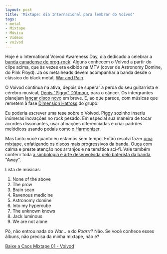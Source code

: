 ```yaml
---
layout: post
title: 'Mixtape: dia Internacional para lembrar do Voivod'
tags:
- metal
- Mixtape
- Música
- Vídeos
- voivod
---
```


Hoje é o International Voivod Awareness Day, dia dedicado a celebrar a [banda canadense de prog-rock](http://en.wikipedia.org/wiki/Voivod_(band)). Alguns conhecem o Voivod a partir do clipe acima, que às vezes era exibido na MTV (cover de Astronomy Domine, do Pink Floyd). Já os metalheads devem acompanhar a banda desde o clássico do black metal, [War and Pain](http://en.wikipedia.org/wiki/War_and_Pain).

O Voivod continua na ativa, depois de superar a perda do seu guitarrista e cérebro musical, [Denis "Piggy" D'Amour](http://en.wikipedia.org/wiki/Denis_D%27Amour), para o câncer. Os intergrantes planejam [lançar disco novo](http://legacy.roadrunnerrecords.com/blabbermouth.net/news.aspx?mode=Article&newsitemID=165254) em breve. E, ao que parece, com músicas que remetem  à fase [Dimension Hatross](http://en.wikipedia.org/wiki/Dimension_Hatr%C3%B6ss) do grupo.

Eu poderia escrever uma tese sobre o Voivod. Piggy sozinho inseriu inúmeras inovações no rock pesado. Em especial sua maneira de tocar acordes dissonantes, usar afinações diferenciadas e criar padrões melódicos usando pedais como o [Harmonizer](http://www.youtube.com/embed/g0HoHcyV1hI).

Mas tanto você quanto eu estamos sem tempo. Então resolvi fazer [uma mixtape](http://www.mediafire.com/file/4u4o4wtb8hmot2v/caos_mixtape01_voivod.zip), enfatizando os discos mais progressivos da banda. Ouça com calma e preste atenção nos arranjos e na temática sci-fi. Vale também conferir toda [a simbologia e arte desenvolvida pelo baterista da banda](http://www.whosdatedwho.com/tpx_92138/voivod/albumcovers), "Away".

Lista de músicas:
  1. None of the above
  2. The prow
  3. Brain scan
  4. Ravenous medicine
  5. Astronomy domine
  6. Into my hypercube
  7. The unknown knows
  8. Jack luminous
  9. We are not alone

Pô, não entrou nada do _War..._ e do _Roarrr_? Não. Se você conhece esses álbuns, não precisa da minha mixtape, não é?

[Baixe a Caos Mixtape 01 - Voivod](http://www.mediafire.com/file/4u4o4wtb8hmot2v/caos_mixtape01_voivod.zip)
